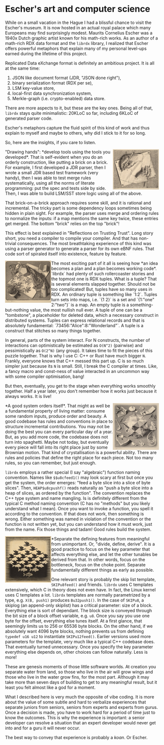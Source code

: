 #   Escher's art and computer science

While on a small vacation in the Hague I had a blissful chance
to visit the Escher's museum. It is now hosted in an actual
royal palace which many Europeans may find surprisingly modest.
Maurits Cornelius Escher was a 1940x Dutch graphic artist known
for his math-rich works. As an author of a math-rich RDX data
format and the `librdx` library, I realized that Escher offers
powerful metaphors that explain many of my personal level-ups
earned during the lifetime of this project.

Replicated Data eXchange format is definitely an ambitious project.
It is all at the same time:

 1. JSON like document format (JDR, "JSON done right"),
 2. binary serialization format (RDX per se),
 3. LSM key-value store,
 4. local-first data synchronization system,
 5. Merkle-graph (i.e. crypto-enabled) data store.

There are more aspects to it, but these are the key ones.
Being all of that, `librdx` stays quite minimalistic: 20KLoC
so far, including 6KLoC of generated parser code.

Escher's metaphors capture the fluid spirit of this kind of work
and thus explain to myself and maybe to others, why did I stick
to it for so long.

So, here are the insights, if you care to listen.

<img align=right width="30%" src="../img/drawing_hands.jpg"/>
"Drawing hands": *develop tools using the tools you developed*.
That is self-evident when you do an orderly construction, like
putting a brick on a brick. For example, I first developed a
JDR parser, then I wrote a small JDR based test framework
(very handy), then I was able to test merge rules systematically,
using all the norms of literate programming: put the spec and
tests side by side. Then, I was able to build LSM/SST store
logic using all of the above.

That brick-on-a-brick approach requires some skill, and it is
rational and incremental. The tricky part is some dependency
loops sometimes being hidden in plain sight. For example,
the parser uses merge and ordering rules to normalize the inputs:
if a map mentions the same key twice, these entries get merged.
The bottom "brick" relies on the top "brick"!

This effect is best explained in "Reflections on Trusting Trust".
Long story short, you need a compiler to compile your compiler.
And that has non-trivial consequences.
The most breathtaking experience of this kind was using a parser
generator to generate a parser for its own eBNF rules.
That code sort of spiraled itself into existence, feature by feature.

<img align=left width="30%" src="../img/reptiles.jpg"/>
The most exciting part of it all is seeing how *an idea becomes
a plan and a plan becomes working code*.
`librdx` had plenty of such rollercoaster stories and the topmost one
is RDX tuples. What is a tuple? That is several elements slapped
together. Should not be too complicated!
But, tuples have so many uses in RDX.
An ordinary tuple is something like `1:2`.
Tuples turn sets into maps, i.e. `{1 2}` is a set and `{1:"one" 2:"two"}` is a map.
An empty tuple is a something-but-nothing value, the most nullish null ever.
A tuple of one can be a "tombstone", a placeholder for deleted data,
which a necessary construct in distributed systems.
Tuples can express relational records and that is absolutely fundamental:
`73456:"Alice":8:"Wonderland"`.
A tuple is a construct that stitches so many things together.

In general, parts of the system interact. For N constructs, the number of
interactions can optimistically be estimated as `O(N^2)` (pairwise)
and pessimistically as `O(2^N)` (any group).
It takes time to fit the pieces of this puzzle together.
That is why I use C: C++ or Rust have much bigger `N`.
Frankly, everyone knows that C++ messed this part up.
C is so much simpler just because its `N` is small.
Still, I break the C compiler at times. 
Like, a fancy macro and const-ness of value interacted in an uncommon way
with some compiler optimisation, bang! 

But then, eventually, you get to the stage when everything works smoothly together.
Half a year later, you don't remember how it works just because it always works.
It is live!

<img align=right width="30%" src="../img/order_and_chaos.jpg"/>
*A good system orders itself*.
That might as well be a fundamental property of living matter:
consume some random inputs, produce order and beauty.
A good codebase has rules and conventions in place
to structure incremental contributions.
You may not be doing the best you can every particular day of a year.
But, as you add more code, the codebase does not turn into spaghetti.
Maybe not today, but eventually every piece will fall into its right place
just by some Brownian motion.
That kind of crystallisation is a powerful ability.
There are rules and policies that define the right place for each piece.
Not too many rules, so you can remember, but just enough.

`librdx` employs a rather special (I say "algebraic") function naming convention. 
Names like `$$u8cfeed1()` may look scary at first but
once you get the system, the order emerges:
"feed a byte slice into a slice of byte slices".
Then, `HEAP$u8cpushf()` reads naturally as
"push a byte slice into a heap of slices, as ordered by the function".
The convention replaces the C++ type system and name mangling.
Is is definitely different from the typical C method naming convention
(C has no "methods" but you likely understand what I mean).
Once you want to invoke a function, you spell it according to the convention.
If that does not work, then something is wrong.
Either something was named in violation of the convention
or the function is not written yet, but you can understand how it must work, just from the name.
Fix those things and tadam!
Good rules build the system.

<img align=left width="30%" src="../img/sky_water.jpg"/>
*Separate the defining features from meaningful from unimportant.
Or, "divide, define, derive".
It is a good practice to focus on the key parameter that affects
everything else, and let the other tunables be derived from that.
In other words, focus on the bottleneck, focus on the choke point.
Separate fundamentally different things as early as possible.

One relevant story is probably the skip list template, `SKIPu8feed()` and friends.
`librdx` uses C templates extensively, which C in theory does not even have.
In fact, the Linux kernel uses C templates a lot.
`librdx` templates are normally parametrized by a type, e.g. `X(B, push1)` produces `Bu32push1()`.
In the case of `SKIPu8`, a skiplog (an append-only skiplist) has a critical parameter: size of a block.
Everything else is sort of dependant.
The block size is conveyed through the bit size of a block offset variable, e.g. `u8`.
Once you say you use one byte for the offset, everything else tunes itself.
At a first glance, that seemingly limits us to 256 or 65536 byte blocks.
On the other hand, if we absolutely want 4096 byte blocks,
nothing prevents us from defining `typedef u16 u12` to instantiate `SKIPu12feed()`.
Earlier versions used more parameters for the template, very much like a typical C++ codebase does.
That eventually turned unnecessary.
Once you specify the key parameter everything else depends on,
other choices can follow naturally.
Less is more!

These are genesis moments of those little software worlds.
At creation you separate water from land, so
those who live in the air will grow wings and those who live in the water grow fins, for the most part.
Although it may take more than seven days of building to get to any meaningful result,
but it least you felt almost like a god for a moment.

What I described here is very much the opposite of vibe coding.
It is more about the value of some subtle and hard to verbalize experiences that separate
juniors from seniors, seniors from experts and experts from gurus.
Once a decision is made, you have to work hard for a period of time just to know the outcomes.
This is why the experience is important: a senior developer can resolve a situation
that an expert developer would never get into and for a guru it will never occur.

The best way to convey that experience is probably a *koan*.
Or Escher.

